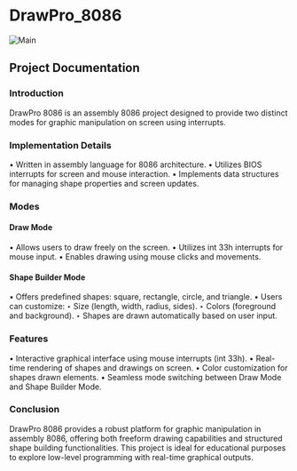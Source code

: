 # DrawPro_8086

![Main](https://github.com/abishbaig/DrawPro_8086/assets/150265259/a3f2bbb9-8fbf-406b-bdd7-9b0fdf54d5c7)

<h2>Project Documentation</h2>

<h3>Introduction</h3>
  DrawPro 8086 is an assembly 8086 project designed to provide two distinct modes for graphic manipulation on screen using interrupts.

<h3>Implementation Details</h3>
• Written in assembly language for 8086 architecture.
• Utilizes BIOS interrupts for screen and mouse interaction.
• Implements data structures for managing shape properties and screen updates.

<h3>Modes</h3>
<h4>Draw Mode</h4>
• Allows users to draw freely on the screen.
• Utilizes int 33h interrupts for mouse input.
• Enables drawing using mouse clicks and movements.
<h4>Shape Builder Mode</h4>
• Offers predefined shapes: square, rectangle, circle, and triangle.
• Users can customize:
  ‣ Size (length, width, radius, sides).
  ‣ Colors (foreground and background).
  ‣ Shapes are drawn automatically based on user input.

<h3>Features</h3>
• Interactive graphical interface using mouse interrupts (int 33h).
• Real-time rendering of shapes and drawings on screen.
• Color customization for shapes drawn elements.
• Seamless mode switching between Draw Mode and Shape Builder Mode.

<h3>Conclusion</h3>
  DrawPro 8086 provides a robust platform for graphic manipulation in assembly 8086, offering both freeform drawing capabilities and structured shape building functionalities. This project is ideal for educational purposes to explore low-level programming with real-time graphical outputs.
